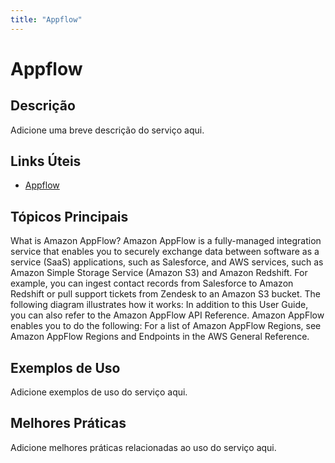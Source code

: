 ```yaml
---
title: "Appflow"
---
```


# Appflow

## Descrição

Adicione uma breve descrição do serviço aqui.

## Links Úteis

- [Appflow](https://docs.aws.amazon.com/appflow/latest/userguide/what-is-appflow.html)

## Tópicos Principais

What is Amazon AppFlow?
Amazon AppFlow is a fully-managed integration service that enables you to securely exchange data
  between software as a service (SaaS) applications, such as Salesforce, and AWS services, such as
  Amazon Simple Storage Service (Amazon S3) and Amazon Redshift. For example, you can ingest contact records from Salesforce to Amazon Redshift or
  pull support tickets from Zendesk to an Amazon S3 bucket. The following diagram illustrates how it works:
In addition to this User Guide, you can also refer to the Amazon AppFlow API Reference.
Amazon AppFlow enables you to do the following:
For a list of
    Amazon AppFlow Regions, see Amazon AppFlow Regions and Endpoints in the AWS General Reference.

## Exemplos de Uso

Adicione exemplos de uso do serviço aqui.

## Melhores Práticas

Adicione melhores práticas relacionadas ao uso do serviço aqui.
